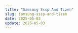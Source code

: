 ```yaml
---
title: "Samsung Sssp And Tizen"
slug: samsung-sssp-and-tizen
date: 2025-05-03
update: 2025-05-03
---
```

